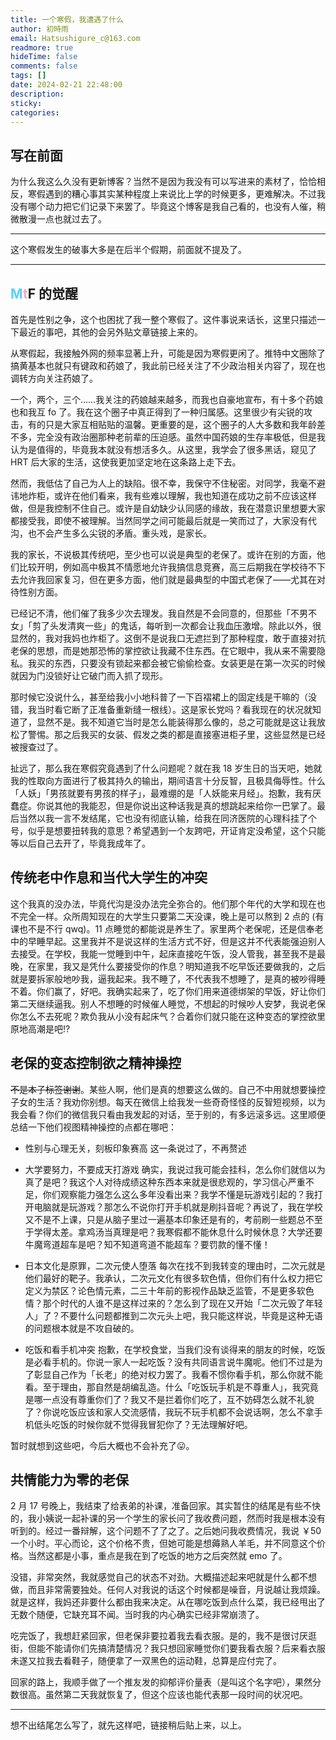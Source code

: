 ```yaml
---
title: 一个寒假，我遭遇了什么
author: 初時雨
email: Hatsushigure_c@163.com
readmore: true
hideTime: false
comments: false
tags: []
date: 2024-02-21 22:48:00
description:
sticky:
categories:
---
```


## 写在前面

为什么我这么久没有更新博客？当然不是因为我没有可以写进来的素材了，恰恰相反，寒假遇到的糟心事其实某种程度上来说比上学的时候更多，更难解决。不过我没有哪个动力把它们记录下来罢了。毕竟这个博客是我自己看的，也没有人催，稍微散漫一点也就过去了。

---

这个寒假发生的破事大多是在后半个假期，前面就不提及了。

---

## <font color=#5bcefa>M</font><font color=#f6a8b8>t</font>F 的觉醒

首先是性别之争，这个也困扰了我一整个寒假了。这件事说来话长，这里只描述一下最近的事吧，其他的会另外贴文章链接上来的。

从寒假起，我接触外网的频率显著上升，可能是因为寒假更闲了。推特中文圈除了搞黄基本也就只有键政和药娘了，我此前已经关注了不少政治相关内容了，现在也调转方向关注药娘了。

一个，两个，三个……我关注的药娘越来越多，而我也自豪地宣布，有十多个药娘也和我互 fo 了。我在这个圈子中真正得到了一种归属感。这里很少有尖锐的攻击，有的只是大家互相贴贴的温馨。更重要的是，这个圈子的人大多数和我年龄差不多，完全没有政治圈那种老前辈的压迫感。虽然中国药娘的生存率极低，但是我认为是值得的，毕竟我本就没有想活多久。从这里，我学会了很多黑话，窥见了 HRT 后大家的生活，这使我更加坚定地在这条路上走下去。

然而，我低估了自己为人上的缺陷。很不幸，我保守不住秘密。对同学，我毫不避讳地炸柜，或许在他们看来，我有些难以理解，我也知道在成功之前不应该这样做，但是我控制不住自己。或许是自幼缺少认同感的缘故，我在潜意识里想要大家都接受我，即使不被理解。当然同学之间可能最后就是一笑而过了，大家没有代沟，也不会产生多么尖锐的矛盾。重头戏，是家长。

我的家长，不说极其传统吧，至少也可以说是典型的老保了。或许在别的方面，他们比较开明，例如高中极其不情愿地允许我搞信息竞赛，高三后期我在学校待不下去允许我回家复习，但在更多方面，他们就是最典型的中国式老保了——尤其在对待性别方面。

已经记不清，他们催了我多少次去理发。我自然是不会同意的，但那些「不男不女」「剪了头发清爽一些」的鬼话，每听到一次都会让我血压激增。除此以外，很显然的，我对我妈也炸柜了。这倒不是说我口无遮拦到了那种程度，敢于直接对抗老保的思想，而是她那恐怖的掌控欲让我藏不住东西。在它眼中，我从来不需要隐私。我买的东西，只要没有锁起来都会被它偷偷检查。女装更是在第一次买的时候就因为门没锁好让它破门而入抓了现形。

那时候它没说什么，甚至给我小小地科普了一下百褶裙上的固定线是干嘛的（没错，我当时看它断了正准备重新缝一根线）。这是家长党吗？看我现在的状况就知道了，显然不是。我不知道它当时是怎么能装得那么像的，总之可能就是这让我放松了警惕。那之后我买的女装、假发之类的都是直接塞进柜子里，这些显然是已经被搜查过了。

扯远了，那么我在寒假究竟遇到了什么问题呢？就在我 18 岁生日的当天吧，她就我的性取向方面进行了极其持久的输出，期间语言十分反智，且极具侮辱性。什么「人妖」「男孩就要有男孩的样子」，最难绷的是「人妖能来月经」。抱歉，我有厌蠢症。你说其他的我能忍，但是你说出这种话我是真的想跳起来给你一巴掌了。最后当然以我一言不发结尾，它也没有彻底认输，给我在同济医院的心理科挂了个号，似乎是想要扭转我的意思？希望遇到一个友跨吧，开证肯定没希望，这个只能等以后自己去开了，毕竟我成年了。

## 传统老中作息和当代大学生的冲突

这个我真的没办法，毕竟代沟是没办法完全弥合的。他们那个年代的大学和现在也不完全一样。众所周知现在的大学生只要第二天没课，晚上是可以熬到 2 点的 (有课也不是不行 qwq)。11 点睡觉的都能说是养生了。家里两个老保呢，还是信奉老中的早睡早起。这里我并不是说这样的生活方式不好，但是这并不代表能强迫别人去接受。在学校，我能一觉睡到中午，起床直接吃午饭，没人管我，甚至我不是最晚，在家里，我又是凭什么要接受你的作息？明知道我不吃早饭还要做我的，之后就是要拆家般地吵我，逼我起来。我不睡了，不代表我不想睡了，是真的被吵得睡不着。你们赢了，好吧。我确实起来了，吃了你们用来道德绑架的早饭，好让你们第二天继续逼我。别人不想睡的时候催人睡觉，不想起的时候吵人安梦，我说老保你怎么不去死呢？欺负我从小没有起床气？合着你们就只能在这种变态的掌控欲里原地高潮是吧!?

## 老保的变态控制欲之精神操控

~~不是本子标签谢谢~~。某些人啊，他们是真的想要这么做的。自己不中用就想要操控子女的生活？我劝你别想。每天在微信上给我发一些奇奇怪怪的反智短视频，以为我会看？你们的微信我只看由我发起的对话，至于别的，有多远滚多远。这里顺便总结一下他们视图精神操控的点都在哪吧：

- 性别与心理无关，刻板印象赛高
这一条说过了，不再赘述

- 大学要努力，不要成天打游戏
确实，我说过我可能会挂科，怎么你们就信以为真了是吧？我这个人对待成绩这种东西本来就是很悲观的，学习信心严重不足，你们观察能力强怎么这么多年没看出来？我学不懂是玩游戏引起的？我打开电脑就是玩游戏？那怎么不说你打开手机就是刷抖音呢？再说了，我在学校又不是不上课，只是从脑子里过一遍基本印象还是有的，考前刷一些题总不至于学得太差。拿鸡汤当真理是吧？我寒假都不能休息什么时候休息？大学还要牛魔弯道超车是吧？知不知道弯道不能超车？要罚款的懂不懂！

- 日本文化是原罪，二次元使人堕落
每次在找不到我转变的理由时，二次元就是他们最好的靶子。我承认，二次元文化有很多软色情，但你们有什么权力把它定义为禁区？论色情元素，二三十年前的影视作品缺乏监管，不是更多软色情？那个时代的人谁不是这样过来的？怎么到了现在又开始「二次元毁了年轻人」了？不要什么问题都推到二次元头上吧，我只能这样说，毕竟是这种无语的问题根本就是不攻自破的。

- 吃饭和看手机冲突
抱歉，在学校食堂，当我们没有谈得来的朋友的时候，吃饭是必看手机的。你说一家人一起吃饭？没有共同语言说牛魔呢。他们不过是为了彰显自己作为「长老」的绝对权力罢了。我看不惯你看手机，那么你就不能看。至于理由，那自然是胡编乱造。什么「吃饭玩手机是不尊重人」，我究竟是哪一点没有尊重你们了？我又不是拦着你们吃了，互不妨碍怎么就不礼貌了？你说吃饭应该和家人交流感情，我玩不玩手机都不会说话啊，怎么不拿手机低头吃饭的时候你就不觉得我冒犯你了？无法理解好吧。

暂时就想到这些吧，今后大概也不会补充了😛。

## 共情能力为零的老保

2 月 17 号晚上，我结束了给表弟的补课，准备回家。其实暂住的结尾是有些不快的，我小姨说一起补课的另一个学生的家长问了我收费问题，然而时我是根本没有听到的。经过一番辩解，这个问题不了了之了。之后她问我收费情况，我说 ￥50 一个小时。平心而论，这个价格不贵，但她可能是想薅熟人羊毛，并不同意这个价格。当然这都是小事，重点是我在到了吃饭的地方之后突然就 emo 了。

没错，非常突然，我就感觉自己的状态不对劲。大概描述起来吧就是什么都不想做，而且非常需要独处。任何人对我说的话这个时候都是噪音，月说越让我烦躁。就是这样，我妈还非要什么都由我来决定。从在哪吃饭到点什么菜，我已经甩出了无数个随便，它缺充耳不闻。当时我的内心确实已经非常崩溃了。

吃完饭了，我想赶紧回家，但老保非要拉着我去看衣服。是的，我不是很讨厌逛街，但能不能请你们先搞清楚情况？我只想回家睡觉你们要我看衣服？后来看衣服未遂又拉我去看鞋子，随便拿了一双黑色的运动鞋，总算是应付完了。

回家的路上，我顺手做了一个推友发的抑郁评价量表（是叫这个名字吧），果然分数很高。虽然第二天我就恢复了，但这个应该也能代表那一段时间的状况吧。

---

想不出结尾怎么写了，就先这样吧，链接稍后贴上来，以上。
